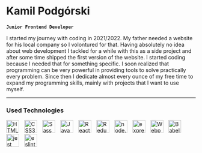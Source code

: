 # Kamil Podgórski

**`Junior Frontend Developer`**

I started my journey with coding in 2021/2022. My father needed a website for his local company so I volontured for that. Having absolutely no idea about web development I tackled for a while with this as a side project and after some time shipped the first version of the website. I started coding because I needed that for something specific. I soon realized that programming can be very powerful in providing tools to solve practically every problem. Since then I dedicate almost every ounce of my free time to expand my programming skills, mainly with projects that I want to use myself.

---

### Used Technologies

<img aling="left" alt="HTML5" title="HTML5" width="34px" style="padding-right:10px" src="https://cdn.jsdelivr.net/gh/devicons/devicon/icons/html5/html5-original.svg"/>
<img aling="left" alt="CSS3" title="CSS3" width="34px" style="padding-right:10px" src="https://cdn.jsdelivr.net/gh/devicons/devicon/icons/css3/css3-original.svg" />
<img aling="left" alt="Sass" title="Sass" width="34px" style="padding-right:10px" src="https://cdn.jsdelivr.net/gh/devicons/devicon/icons/sass/sass-original.svg">
<img aling="left" alt="JavaScript" title="JavaScript" width="34px" style="padding-right:10px" src="https://cdn.jsdelivr.net/gh/devicons/devicon/icons/javascript/javascript-original.svg">
<img aling="left" alt="React" title="React" width="34px" style="padding-right:10px" src="https://cdn.jsdelivr.net/gh/devicons/devicon/icons/react/react-original.svg">
<img aling="left" alt="Redux" title="Redux" width="34px" style="padding-right:10px" src="https://cdn.jsdelivr.net/gh/devicons/devicon/icons/redux/redux-original.svg" >
<img aling="left" alt="node.js" title="node.js" width="34px" style="padding-right:10px" src="https://cdn.jsdelivr.net/gh/devicons/devicon/icons/nodejs/nodejs-original.svg">
<img aling="left" alt="express.js" title="express.js" width="34px" style="padding-right:10px" src="https://cdn.jsdelivr.net/gh/devicons/devicon/icons/express/express-original.svg">
<img aling="left" alt="Webpack" title="Webpack" width="34px" style="padding-right:10px" src=src="https://cdn.jsdelivr.net/gh/devicons/devicon/icons/webpack/webpack-original.svg">
<img aling="left" alt="Babel" title="Babel" width="34px" style="padding-right:10px"  src="https://cdn.jsdelivr.net/gh/devicons/devicon/icons/babel/babel-original.svg">
<img aling="left" alt="jest" title="jest" width="34px" style="padding-right:10px" src="https://cdn.jsdelivr.net/gh/devicons/devicon/icons/jest/jest-plain.svg">
<img aling="left" alt="eslint" title="eslint" width="34px" style="padding-right:10px" src="https://cdn.jsdelivr.net/gh/devicons/devicon/icons/eslint/eslint-original.svg">
